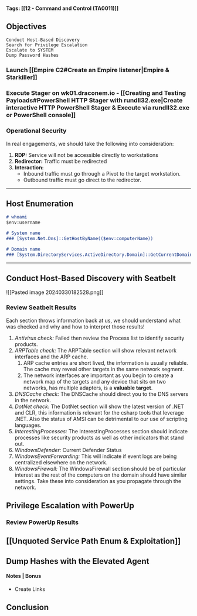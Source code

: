 #### Tags: [[12 - Command and Control (TA0011)]]

## Objectives
    Conduct Host-Based Discovery
    Search for Privilege Escalation
    Escalate to SYSTEM
    Dump Password Hashes

### Launch [[Empire C2#Create an Empire listener|Empire & Starkiller]]

### Execute Stager on wk01.draconem.io - [[Creating and Testing Payloads#PowerShell HTTP Stager with rundll32.exe|Create interactive HTTP PowerShell Stager & Execute via rundll32.exe or PowerShell console]]

### Operational Security
In real engagements, we should take the following into consideration:
1. **RDP:** Service will not be accessible directly to workstations
2. **Redirector:** Traffic must be redirected
3. **Interaction:** 
	- Inbound traffic must go through a Pivot to the target workstation.
	- Outbound traffic must go direct to the redirector.

----
## Host Enumeration
```markdown
# whoami
$env:username

# System name
### [System.Net.Dns]::GetHostByName(($env:computerName))

# Domain name
### [System.DirectoryServices.ActiveDirectory.Domain]::GetCurrentDomain()
```

----
## Conduct Host-Based Discovery with Seatbelt

![[Pasted image 20240330182528.png]]
### Review Seatbelt Results
Each section throws information back at us, we should understand what was checked and why and how to interpret those results!

1. *Antivirus check:* Failed then review the Process list to identify security products.
2. *ARPTable check:* The ARPTable section will show relevant network interfaces and the ARP cache.
	1. ARP cache entries are short lived, the information is usually reliable. The cache may reveal other targets in the same network segment.
	2. The network interfaces are important as you begin to create a network map of the targets and any device that sits on two networks, has multiple adapters, is a **valuable target**.
3. *DNSCache check:* The DNSCache should direct you to the DNS servers in the network.
4. *DotNet check:* The DotNet section will show the latest version of .NET and CLR, this information is relevant for the csharp tools that leverage .NET. Also the status of AMSI can be detrimental to our use of scripting languages.
5. *InterestingProcesses:* The InterestingProcesses section should indicate processes like security products as well as other indicators that stand out. 
6. *WindowsDefender:* Current Defender Status
7. *WindowsEventForwarding:* This will indicate if event logs are being centralized elsewhere on the network.
8. *WindowsFirewall:* The WindowsFirewall section should be of particular interest as the rest of the computers on the domain should have similar settings. Take these into consideration as you propagate through the network.

## Privilege Escalation with PowerUp


### Review PowerUp Results


## [[Unquoted Service Path Enum & Exploitation]]


## Dump Hashes with the Elevated Agent


#### Notes | Bonus
- Create Links


## Conclusion